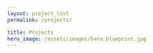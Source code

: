 ```yaml
---
layout: project_list
permalink: /projects/

title: Projects
hero_image: /assets/images/hero_blueprint.jpg
---
```


